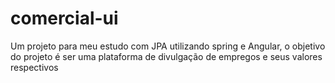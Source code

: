 # comercial-ui
Um projeto para meu estudo com JPA utilizando spring e Angular, o objetivo do projeto é ser uma plataforma de divulgação de empregos e seus valores respectivos
